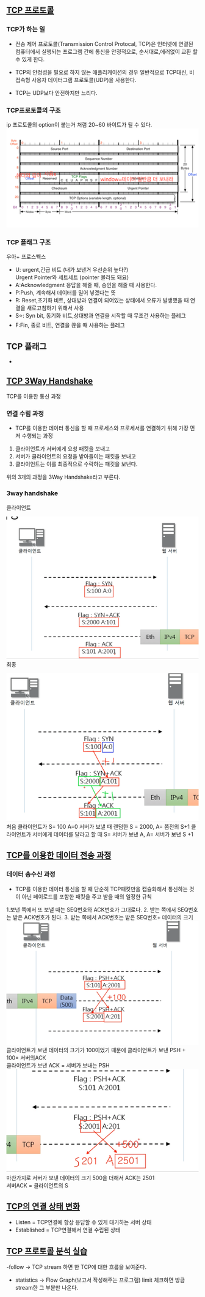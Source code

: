 ## [TCP 프로토콜](https://youtu.be/cOK_f9_k_O0?list=PL0d8NnikouEWcF1jJueLdjRIC4HsUlULi)
### TCP가 하는 일
- 전송 제어 프로토콜(Transmission Control Protocal, TCP)은 인터넷에 연결된 컴퓨터에서 실행되는 프로그램 간에 통신을 안정적으로, 순서대로,에러없이 교환 할 수 있게 한다.
  
- TCP의 안정성을 필요로 하지 않는 애플리케이션의 경우 일반적으로 TCP대신, 비접속형 사용자 데이터그램 프로토콜(UDP)을 사용한다.

- TCP는 UDP보다 안전하지만 느리다.
### TCP프로토콜의 구조
ip 프로토콜의 option이 붙는거 처럼 
20~60 바이트가 될 수 있다.
![9강구조](./img/9강구조.png)
### TCP 플래그 구조
우아+ 프로스쀅스
- U: urgent,긴급 비트 (내가 보낸거 우선순위 높다?)  
    Urgent Pointer와 세트세트  (pointer 몰라도 돼요)
- A:Acknowledgment 응답을 해줄 때, 승인을 해줄 때 사용한다.
- P:Push, 계속해서 데이터를 밀어 넣겠다는 뜻
- R: Reset,초기화 비트, 상대방과 연결이 되어있는 상태에서 오류가 발생했을 때 연결을 새로고침하기 위해서 사용
- S⭐️: Syn bit, 동기화 비트,상대방과 연결을 시작할 때 무조건 사용하는 플레그
- F:Fin, 종료 비트, 연결을 끊을 때 사용하는 플레그
## TCP 플래그

- 

## [TCP 3Way Handshake](https://youtu.be/Ah4-MWISel8?list=PL0d8NnikouEWcF1jJueLdjRIC4HsUlULi)
TCP를 이용한 통신 과정
### 연결 수립 과정
- TCP를 이용한 데이터 통신을 할 때 프로세스와 프로세서를 연결하기 위해 가장 먼저 수행되는 과정
1. 클라이언트가 서버에게 요청 패킷을 보내고
2. 서버가 클라이언트의 요청을 받아들이는 패킷을 보내고
3. 클라이언트는 이를 최종적으로 수락하는 패킷을 보낸다.
 
위의 3개의 과정을 3Way Handshake라고 부른다.

### 3way handshake
클라이언트

![9강전송](./img/9강전송03.png)
최종

![9강전송](./img/9강전송04.png)
처음 클라이언트가 S= 100 A=0
서버가 보낼 때 랜덤한 S = 2000, A= 쫌전의 S+1
클라이언트가 서버에게 데이터를 달라고 할 때 
S= 서버가 보낸 A, A= 서버가 보낸 S +1 


## [TCP를 이용한 데이터 전송 과정](https://youtu.be/0vBR666GZ5o?list=PL0d8NnikouEWcF1jJueLdjRIC4HsUlULi)
### 데이터 송수신 과정
- TCP를 이용한 데이터 통신을 할 때 단순히 TCP패킷만을 캡슐화해서
  통신하는 것이 아닌 페이로드를 포함한 패킷을 주고 받을 때의 일정한 규칙
  

1.보낸 쪽에서 또 보낼 때는 SEQ번호와 ACK번호가 그대로다.
2. 받는 쪽에서 SEQ번호는 받은 ACK번호가 된다.
3. 받는 쪽에서 ACK번호는 받은 SEQ번호+ 데이터의 크기
![전송](./img/9강전송-01.png)
   클라이언트가 보낸 데이터의 크기가 100이었기 때문에 클라이언트가 보낸 PSH + 100= 서버의ACK  
   클라이언트가 보낸 ACK = 서버가 보내는 PSH
![전송](./img/9강전송-02.png)
   마찬가지로 서버가 보낸 데이터의 크기 500을 더해서 ACK는 2501  
   서버ACK = 클라이언트의 S
   

## [TCP의 연결 상태 변화](https://youtu.be/yY0uQf0BTH8?list=PL0d8NnikouEWcF1jJueLdjRIC4HsUlULi)

- Listen = TCP연결에 항상 응답할 수 있게 대기하는 서버 상태
- Established = TCP연결해서 연결 수립된 상태
  

## [TCP 프로토콜 분석 실습](https://youtu.be/WseqBDo-j3Y?list=PL0d8NnikouEWcF1jJueLdjRIC4HsUlULi)

-follow -> TCP stream 하면 한 TCP에 대한 흐름을 보여준다.
- statistics -> Flow Graph(보고서 작성해주는 프로그램)
limit 체크하면 방금 stream한 그 부분만 나온다.